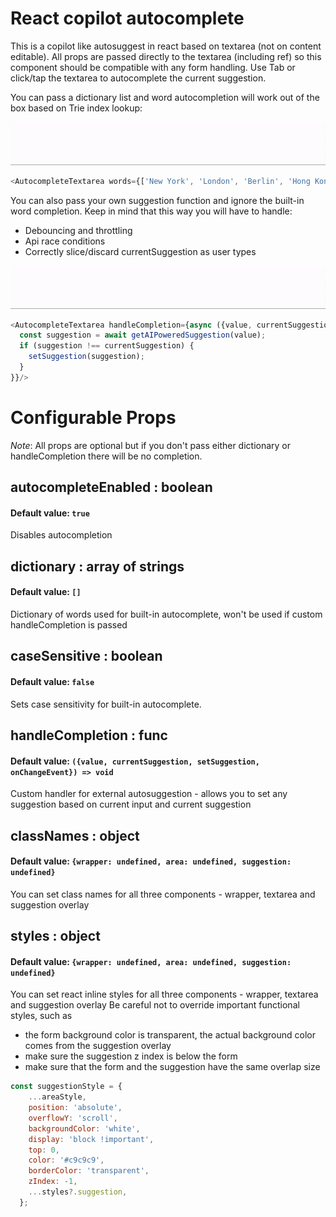 # React copilot autocomplete

This is a copilot like autosuggest in react based on textarea (not on content editable).
All props are passed directly to the textarea (including ref) so this component should be compatible with any
form handling.
Use Tab or click/tap the textarea to autocomplete the current suggestion.

You can pass a dictionary list and word autocompletion will work out of the box based on Trie index lookup:

[![react-copilot-autocomplete](https://github.com/jankor/react-copilot-autocomplete/raw/main/src/assets/word-autocomplete.gif)](https://github.com/jankor/react-copilot-autocomplete)
```js
<AutocompleteTextarea words={['New York', 'London', 'Berlin', 'Hong Kong']}/>
```

You can also pass your own suggestion function and ignore the built-in word completion. Keep in mind that this way you will have to handle:
- Debouncing and throttling
- Api race conditions
- Correctly slice/discard currentSuggestion as user types

[![react-copilot-autocomplete](https://github.com/jankor/react-copilot-autocomplete/raw/main/src/assets/custom-autocomplete.gif)](https://github.com/jankor/react-copilot-autocomplete)
```js
<AutocompleteTextarea handleCompletion={async ({value, currentSuggestion, setSuggestion, onChangeEvent}) => {
  const suggestion = await getAIPoweredSuggestion(value);
  if (suggestion !== currentSuggestion) {
    setSuggestion(suggestion);
  }
}}/>
```

# Configurable Props
*Note*: All props are optional but if you don't pass either dictionary or handleCompletion there will be no completion.

## autocompleteEnabled : boolean
#### Default value: `true`
Disables autocompletion

## dictionary : array of strings
#### Default value: `[]`
Dictionary of words used for built-in autocomplete, won't be used if custom handleCompletion is passed

## caseSensitive : boolean
#### Default value: `false`
Sets case sensitivity for built-in autocomplete.

## handleCompletion : func
#### Default value: `({value, currentSuggestion, setSuggestion, onChangeEvent}) => void`
Custom handler for external autosuggestion - allows you to set any suggestion based on current input and current suggestion

## classNames : object
#### Default value: `{wrapper: undefined, area: undefined, suggestion: undefined}`
You can set class names for all three components - wrapper, textarea and suggestion overlay

## styles : object
#### Default value: `{wrapper: undefined, area: undefined, suggestion: undefined}`
You can set react inline styles for all three components - wrapper, textarea and suggestion overlay
Be careful not to override important functional styles, such as
- the form background color is transparent, the actual background color comes from the suggestion overlay
- make sure the suggestion z index is below the form
- make sure that the form and the suggestion have the same overlap size
```js
const suggestionStyle = {
    ...areaStyle,
    position: 'absolute',
    overflowY: 'scroll',
    backgroundColor: 'white',
    display: 'block !important',
    top: 0,
    color: '#c9c9c9',
    borderColor: 'transparent',
    zIndex: -1,
    ...styles?.suggestion,
  };
```

